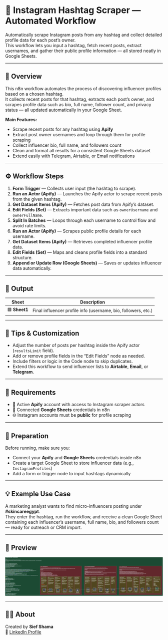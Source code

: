 # 📸 Instagram Hashtag Scraper — Automated Workflow

Automatically scrape Instagram posts from any hashtag and collect detailed profile data for each post’s owner.  
This workflow lets you input a hashtag, fetch recent posts, extract usernames, and gather their public profile information — all stored neatly in Google Sheets.

---

## 🚀 Overview

This n8n workflow automates the process of discovering influencer profiles based on a chosen hashtag.  
It collects recent posts for that hashtag, extracts each post’s owner, and scrapes profile data such as bio, full name, follower count, and privacy status — all updated automatically in your Google Sheet.

**Main Features:**
- Scrape recent posts for any hashtag using **Apify**
- Extract post owner usernames and loop through them for profile scraping
- Collect influencer bio, full name, and followers count
- Clean and format all results for a consistent Google Sheets dataset
- Extend easily with Telegram, Airtable, or Email notifications

---

## ⚙️ Workflow Steps

1. **Form Trigger** — Collects user input (the hashtag to scrape).  
2. **Run an Actor (Apify)** — Launches the Apify actor to scrape recent posts from the given hashtag.  
3. **Get Dataset Items (Apify)** — Fetches post data from Apify’s dataset.  
4. **Edit Fields (Set)** — Extracts important data such as `ownerUsername` and `ownerFullName`.  
5. **Split In Batches** — Loops through each username to control flow and avoid rate limits.  
6. **Run an Actor (Apify)** — Scrapes public profile details for each username.  
7. **Get Dataset Items (Apify)** — Retrieves completed influencer profile data.  
8. **Edit Fields (Set)** — Maps and cleans profile fields into a standard structure.  
9. **Append or Update Row (Google Sheets)** — Saves or updates influencer data automatically.

---

## 🧩 Output

| Sheet | Description |
|-------|--------------|
| 🟩 **Sheet1** | Final influencer profile info (username, bio, followers, etc.) |

---

## 🧠 Tips & Customization

- Adjust the number of posts per hashtag inside the Apify actor (`resultsLimit` field).  
- Add or remove profile fields in the “Edit Fields” node as needed.  
- Include filters or logic in the Code node to skip duplicates.  
- Extend this workflow to send influencer lists to **Airtable**, **Email**, or **Telegram**.  

---

## 🪪 Requirements

- 🔑 Active **Apify** account with access to Instagram scraper actors  
- 📄 Connected **Google Sheets** credentials in n8n  
- 🌐 Instagram accounts must be **public** for profile scraping  

---

## 🧰 Preparation

Before running, make sure you:
- Connect your **Apify** and **Google Sheets** credentials inside n8n  
- Create a target Google Sheet to store influencer data (e.g., `InstagramProfiles`)  
- Add a form or trigger node to input hashtags dynamically  

---

## 💡 Example Use Case

A marketing analyst wants to find micro-influencers posting under **#skincareegypt**.  
They enter the hashtag, run the workflow, and receive a clean Google Sheet containing each influencer’s username, full name, bio, and followers count — ready for outreach or CRM import.

---

## 📸 Preview

![Instagram Hashtag Scraper Workflow](assets/instagram-hashtag-scraper-diagram.png)

---

## 👨‍💼 About

Created by **Sief Shama**  
🔗 [LinkedIn Profile](https://www.linkedin.com/in/siefshama/)

